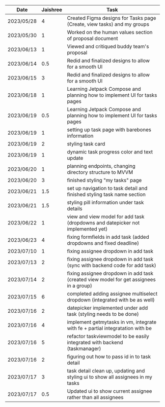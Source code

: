 | Date       | Jaishree | Task                                                                                   |
|------------|----------|----------------------------------------------------------------------------------------|
| 2023/05/28 | 4        | Created Figma designs for Tasks page (Create, view tasks) and my groups                |
| 2023/05/30 | 1        | Worked on the human values section of proposal document                                |
| 2023/06/13 | 1        | Viewed and critiqued buddy team's proposal                                             |
| 2023/06/14 | 0.5      | Redid and finalized designs to allow for a smooth UI                                   |
| 2023/06/15 | 3        | Redid and finalized designs to allow for a smooth UI                                   |
| 2023/06/18 | 1        | Learning Jetpack Compose and planning how to implement UI for tasks pages              |
| 2023/06/19 | 0.5      | Learning Jetpack Compose and planning how to implement UI for tasks pages              |
| 2023/06/19 | 1        | setting up task page with barebones information                                        |
| 2023/06/19 | 2        | styling task card                                                                      |
| 2023/06/19 | 1        | dynamic task progress color and text update                                            |
| 2023/06/20 | 1        | planning endpoints, changing directory structure to MVVM                               |
| 2023/06/20 | 3        | finished styling "my tasks" page                                                       |
| 2023/06/21 | 1.5      | set up navigation to task detail and finished styling task name section                |
| 2023/06/21 | 1.5      | styling pill information under task details                                            |
| 2023/06/22 | 1        | view and view model for add task (dropdowns and datepicker not implemented yet)        |
| 2023/06/23 | 4        | fixing formfields in add task (added dropdowns and fixed deadline)                     |
| 2023/07/10 | 1        | fixing assignee dropdown in add task                                                   |
| 2023/07/13 | 2        | fixing assignee dropdown in add task (sync with backend code for add task)             |
| 2023/07/14 | 2        | fixing assignee dropdown in add task (created view model for get assignees in a group) |
| 2023/07/15 | 6        | completed adding assignee multiselect dropdown (integrated with be as well)            |
| 2023/07/16 | 2        | datepicker implemented under add task (styling needs to be done)                       |
| 2023/07/16 | 4        | implement getmytasks in vm, integrate with fe + partial integratation with be          |
| 2023/07/16 | 5        | refactor taskviewmodel to be easily integrated with backend (taskmanager)              |
| 2023/07/16 | 2        | figuring out how to pass id in to task detail                                          |
| 2023/07/17 | 3        | task detail clean up, updating and styling ui to show all assignees in my tasks        |
| 2023/07/17 | 0.5      | Updated ui to show current assignee rather than all assignees                          |

